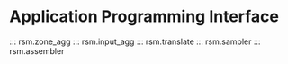 # Application Programming Interface

::: rsm.zone_agg
::: rsm.input_agg
::: rsm.translate
::: rsm.sampler
::: rsm.assembler